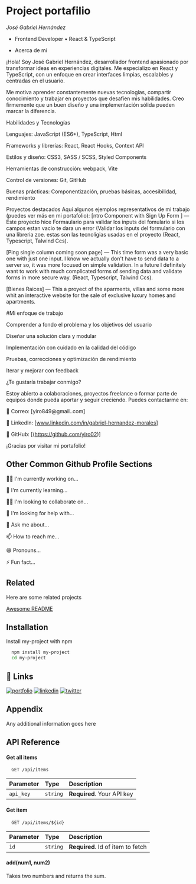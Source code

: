  
# Project portafilio

*José Gabriel Hernández*

- Frontend Developer • React & TypeScript

- Acerca de mí

¡Hola! Soy José Gabriel Hernández, desarrollador frontend apasionado por transformar ideas en experiencias digitales. Me especializo en React y TypeScript, con un enfoque en crear interfaces limpias, escalables y centradas en el usuario.

Me motiva aprender constantemente nuevas tecnologías, compartir conocimiento y trabajar en proyectos que desafíen mis habilidades. Creo firmemente que un buen diseño y una implementación sólida pueden marcar la diferencia.

Habilidades y Tecnologías

Lenguajes: JavaScript (ES6+), TypeScript, Html 

Frameworks y librerías: React, React Hooks,  Context API

Estilos y diseño: CSS3, SASS / SCSS, Styled Components

Herramientas de construcción: webpack, Vite

Control de versiones: Git, GitHub

Buenas prácticas: Componentización, pruebas básicas, accesibilidad, rendimiento

Proyectos destacados
Aquí algunos ejemplos representativos de mi trabajo (puedes ver más en mi portafolio):
[ntro Component with Sign Up Form ]  — Este proyecto hice Formaulario para validar los inputs del fomulario si los campos estan vacio te dara un error  (Validar los inputs del formulario con una libreria zoe. estas son las tecnoligias usadas en el proyecto (React, Typescript, Talwind Ccs).

[Ping single column coming soon page]  — This time form was a very basic one with just one input. I know we actually don't have to send data to a server so, it was more focused on simple validation. In a future I definitely want to work with much complicated forms of sending data and validate forms in more secure way. (React, Typescript, Talwind Ccs).

[Bienes Raices] — This a proyect of the aparments, villas and some more whit an interactive website for the sale of exclusive luxury homes and apartments.

#Mi enfoque de trabajo

Comprender a fondo el problema y los objetivos del usuario

Diseñar una solución clara y modular

Implementación con cuidado en la calidad del código

Pruebas, correcciones y optimización de rendimiento

Iterar y mejorar con feedback

¿Te gustaría trabajar conmigo?

Estoy abierto a colaboraciones, proyectos freelance o formar parte de equipos donde pueda aportar y seguir creciendo.
Puedes contactarme en:

📧 Correo: [yiro849@gmail..com]

💼 LinkedIn: [www.linkedin.com/in/gabriel-hernandez-morales]

🐙 GitHub: [(https://github.com/yiro02)]

¡Gracias por visitar mi portafolio!
## Other Common Github Profile Sections
👩‍💻 I'm currently working on...

🧠 I'm currently learning...

👯‍♀️ I'm looking to collaborate on...

🤔 I'm looking for help with...

💬 Ask me about...

📫 How to reach me...

😄 Pronouns...

⚡️ Fun fact...


## Related

Here are some related projects

[Awesome README](https://github.com/matiassingers/awesome-readme)


## Installation

Install my-project with npm

```bash
  npm install my-project
  cd my-project
```
    
## 🔗 Links
[![portfolio](https://img.shields.io/badge/my_portfolio-000?style=for-the-badge&logo=ko-fi&logoColor=white)](https://katherineoelsner.com/)
[![linkedin](https://img.shields.io/badge/linkedin-0A66C2?style=for-the-badge&logo=linkedin&logoColor=white)](https://www.linkedin.com/)
[![twitter](https://img.shields.io/badge/twitter-1DA1F2?style=for-the-badge&logo=twitter&logoColor=white)](https://twitter.com/)


## Appendix

Any additional information goes here


## API Reference

#### Get all items

```http
  GET /api/items
```

| Parameter | Type     | Description                |
| :-------- | :------- | :------------------------- |
| `api_key` | `string` | **Required**. Your API key |

#### Get item

```http
  GET /api/items/${id}
```

| Parameter | Type     | Description                       |
| :-------- | :------- | :-------------------------------- |
| `id`      | `string` | **Required**. Id of item to fetch |

#### add(num1, num2)

Takes two numbers and returns the sum.
